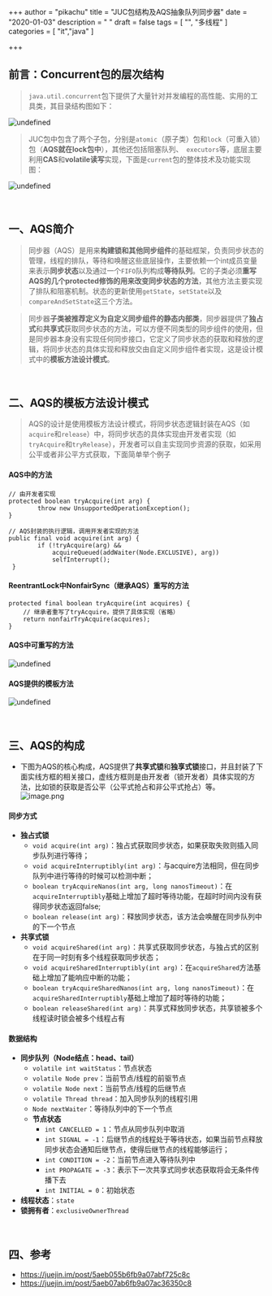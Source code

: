 +++
author = "pikachu"
title = "JUC包结构及AQS抽象队列同步器"
date = "2020-01-03"
description = " "
draft = false
tags = [
    "",
    "多线程"
]
categories = [
    "it","java"
]

+++

## 前言：Concurrent包的层次结构
> `java.util.concurrent`包下提供了大量针对并发编程的高性能、实用的工具类，其目录结构图如下：

![undefined](http://ww1.sinaimg.cn/mw690/0061iV1igy1gakyd35arej30b70b80sy.jpg)

> JUC包中包含了两个子包，分别是`atomic`（原子类）包和`lock`（可重入锁）包（**AQS就在lock包中**），其他还包括阻塞队列、`
executors`等，底层主要利用**CAS**和**volatile读写**实现，下面是`current`包的整体技术及功能实现图：

![undefined](http://ww1.sinaimg.cn/mw690/0061iV1igy1gakyhoj7aej30mu0dc0ss.jpg)

&nbsp;

## 一、AQS简介
> 同步器（AQS）是用来**构建锁和其他同步组件**的基础框架，负责同步状态的管理，线程的排队，等待和唤醒这些底层操作，主要依赖一个int成员变量来表示**同步状态**以及通过一个`FIFO`队列构成**等待队列**。它的子类必须**重写AQS的几个protected修饰的用来改变同步状态的方法**，其他方法主要实现了排队和阻塞机制。状态的更新使用`getState`，`setState`以及`compareAndSetState`这三个方法。

> 同步器**子类被推荐定义为自定义同步组件的静态内部类**，同步器提供了**独占式**和**共享式**获取同步状态的方法，可以方便不同类型的同步组件的使用，但是同步器本身没有实现任何同步接口，它定义了同步状态的获取和释放的逻辑，将同步状态的具体实现和释放交由自定义同步组件者实现，这是设计模式中的**模板方法设计模式**。

&nbsp;

## 二、AQS的模板方法设计模式
> AQS的设计是使用模板方法设计模式，将同步状态逻辑封装在AQS（如`acquire`和`release`）中，将同步状态的具体实现由开发者实现（如`tryAcquire`和`tryRelease`），开发者可以自主实现同步资源的获取，如采用公平或者非公平方式获取，下面简单举个例子

#### AQS中的方法
```
// 由开发者实现
protected boolean tryAcquire(int arg) {
        throw new UnsupportedOperationException();
}

// AQS封装的执行逻辑，调用开发者实现的方法
public final void acquire(int arg) {
        if (!tryAcquire(arg) &&
            acquireQueued(addWaiter(Node.EXCLUSIVE), arg))
            selfInterrupt();
 }

```

#### ReentrantLock中NonfairSync（继承AQS）重写的方法
```
protected final boolean tryAcquire(int acquires) {
	// 继承者重写了tryAcquire，提供了具体实现（省略）
    return nonfairTryAcquire(acquires);
}
```

#### AQS中可重写的方法
![undefined](http://ww1.sinaimg.cn/mw690/0061iV1igy1gakmixncwbj30s60btwf3.jpg)

#### AQS提供的模板方法
![undefined](http://ww1.sinaimg.cn/mw690/0061iV1igy1gakmlh8gxtj30s80gxgn1.jpg)

&nbsp;

## 三、AQS的构成
- 下图为AQS的核心构成，AQS提供了**共享式锁**和**独享式锁**接口，并且封装了下面实线方框的相关接口，虚线方框则是由开发者（锁开发者）具体实现的方法，比如锁的获取是否公平（公平式抢占和非公平式抢占）等。
![image.png](http://ww1.sinaimg.cn/mw690/0061iV1igy1gakmtk1ml6j30ma0b574w.jpg)

#### 同步方式
- **独占式锁**
	- `void acquire(int arg)`：独占式获取同步状态，如果获取失败则插入同步队列进行等待；
	- `void acquireInterruptibly(int arg)`：与acquire方法相同，但在同步队列中进行等待的时候可以检测中断；
	- `boolean tryAcquireNanos(int arg, long nanosTimeout)`：在`acquireInterruptibly`基础上增加了超时等待功能，在超时时间内没有获得同步状态返回false;
	- `boolean release(int arg)`：释放同步状态，该方法会唤醒在同步队列中的下一个节点
- **共享式锁**
	- `void acquireShared(int arg)`：共享式获取同步状态，与独占式的区别在于同一时刻有多个线程获取同步状态；
	- `void acquireSharedInterruptibly(int arg)`：在`acquireShared`方法基础上增加了能响应中断的功能；
	- `boolean tryAcquireSharedNanos(int arg, long nanosTimeout)`：在`acquireSharedInterruptibly`基础上增加了超时等待的功能；
	- `boolean releaseShared(int arg)`：共享式释放同步状态，共享锁被多个线程读时锁会被多个线程占有

#### 数据结构
- **同步队列（Node结点：head、tail）**
	- `volatile int waitStatus`：节点状态
	- `volatile Node prev`：当前节点/线程的前驱节点
	- `volatile Node next`：当前节点/线程的后继节点
	- `volatile Thread thread`：加入同步队列的线程引用
	- `Node nextWaiter`：等待队列中的下一个节点
	- **节点状态**
		- `int CANCELLED = 1`：节点从同步队列中取消
		- `int SIGNAL = -1`：后继节点的线程处于等待状态，如果当前节点释放同步状态会通知后继节点，使得后继节点的线程能够运行；
		- `int CONDITION = -2`：当前节点进入等待队列中
		- `int PROPAGATE = -3`：表示下一次共享式同步状态获取将会无条件传播下去
		- `int INITIAL = 0`：初始状态
- **线程状态**：`state`
- **锁拥有者**：`exclusiveOwnerThread`

&nbsp;

## 四、参考
- https://juejin.im/post/5aeb055b6fb9a07abf725c8c
- https://juejin.im/post/5aeb07ab6fb9a07ac36350c8